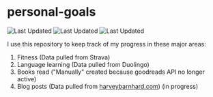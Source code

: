 # personal-goals
![Last Updated](https://img.shields.io/date/1610460617?color=FC4C02&label=Fitness%20Updated&logo=strava)
![Last Updated](https://img.shields.io/date/1610460617?color=7ac70c&label=Language%20Updated&logo=duolingo)
![Last Updated](https://img.shields.io/date/1610460617?color=e9e5cd&label=Books%20Updated&logo=goodreads)

I use this repository to keep track of my progress in these major areas:

1. Fitness (Data pulled from Strava)
2. Language learning (Data pulled from Duolingo)
3. Books read ("Manually" created because goodreads API no longer active)
4. Blog posts (Data pulled from [harveybarnhard.com](https://harveybarnhard.com)) (in progress)
